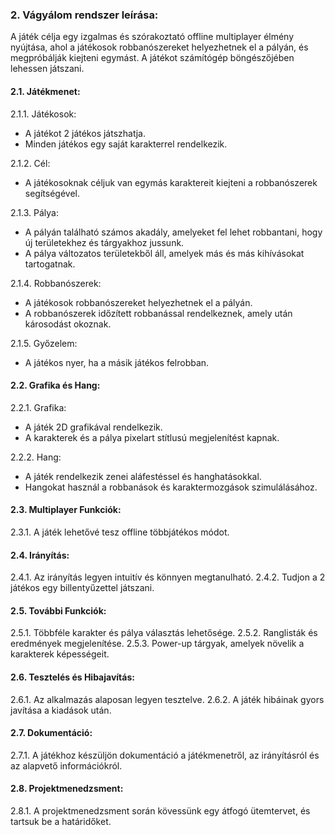 ### **2.  Vágyálom rendszer leírása:**
A játék célja egy izgalmas és szórakoztató offline multiplayer élmény nyújtása, ahol a játékosok robbanószereket helyezhetnek el a pályán, és megpróbálják kiejteni egymást. A játékot számítógép böngészőjében lehessen játszani.

#### 2.1. Játékmenet:

2.1.1. Játékosok:
- A játékot 2 játékos játszhatja.
- Minden játékos egy saját karakterrel rendelkezik.

2.1.2. Cél:
- A játékosoknak céljuk van egymás karaktereit kiejteni a robbanószerek segítségével.

2.1.3. Pálya:
- A pályán található számos akadály, amelyeket fel lehet robbantani, hogy új területekhez és tárgyakhoz jussunk.
- A pálya változatos területekből áll, amelyek más és más kihívásokat tartogatnak.

2.1.4. Robbanószerek:
- A játékosok robbanószereket helyezhetnek el a pályán.
- A robbanószerek időzített robbanással rendelkeznek, amely után károsodást okoznak.

2.1.5. Győzelem:
- A játékos nyer, ha a másik játékos felrobban.

#### 2.2. Grafika és Hang:

2.2.1. Grafika:
- A játék 2D grafikával rendelkezik.
- A karakterek és a pálya pixelart stítlusú megjelenítést kapnak.

2.2.2. Hang:
- A játék rendelkezik zenei aláfestéssel és hanghatásokkal.
- Hangokat használ a robbanások és karaktermozgások szimulálásához.


#### 2.3. Multiplayer Funkciók:

2.3.1. A játék lehetővé tesz offline többjátékos módot.

#### 2.4. Irányítás:

2.4.1. Az irányítás legyen intuitív és könnyen megtanulható.
2.4.2. Tudjon a 2 játékos egy billentyűzettel játszani.

#### 2.5. További Funkciók:

2.5.1. Többféle karakter és pálya választás lehetősége.
2.5.2. Ranglisták és eredmények megjelenítése.
2.5.3. Power-up tárgyak, amelyek növelik a karakterek képességeit.

#### 2.6. Tesztelés és Hibajavítás:

2.6.1. Az alkalmazás alaposan legyen tesztelve.
2.6.2. A játék hibáinak gyors javítása a kiadások után.

#### 2.7. Dokumentáció:

2.7.1. A játékhoz készüljön dokumentáció a játékmenetről, az irányításról és az alapvető információkról.

#### 2.8. Projektmenedzsment:

2.8.1. A projektmenedzsment során kövessünk egy átfogó ütemtervet, és tartsuk be a határidőket.